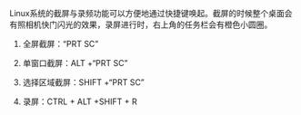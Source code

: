 Linux系统的截屏与录频功能可以方便地通过快捷键唤起。截屏的时候整个桌面会有照相机快门闪光的效果，录屏进行时，右上角的任务栏会有橙色小圆圈。

1. 全屏截屏：“PRT SC”

2. 单窗口截屏：ALT +“PRT SC”

3. 选择区域截屏：SHIFT +“PRT SC”

4. 录屏：CTRL + ALT +SHIFT + R